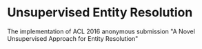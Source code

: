 # Unsupervised Entity Resolution

The implementation of ACL 2016 anonymous submission "A Novel Unsupervised Approach for Entity Resolution"
